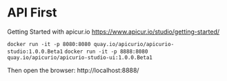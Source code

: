# API First
Getting Started with apicur.io
https://www.apicur.io/studio/getting-started/

`docker run -it -p 8080:8080 quay.io/apicurio/apicurio-studio:1.0.0.Beta1`
`docker run -it -p 8888:8080 quay.io/apicurio/apicurio-studio-ui:1.0.0.Beta1`

Then open the browser: http://localhost:8888/